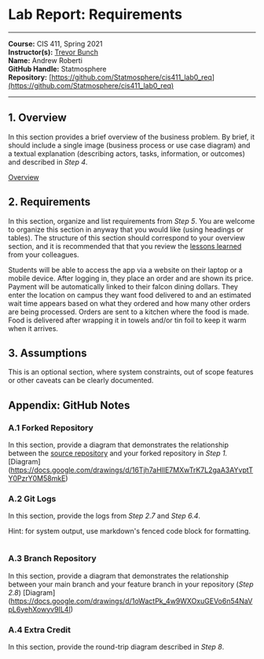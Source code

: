 # Lab Report: Requirements
___
**Course:** CIS 411, Spring 2021  
**Instructor(s):** [Trevor Bunch](https://github.com/trevordbunch)  
**Name:** Andrew Roberti  
**GitHub Handle:** Statmosphere  
**Repository:** [https://github.com/Statmosphere/cis411_lab0_req](https://github.com/Statmosphere/cis411_lab0_req)
___

## 1. Overview
In this section provides a brief overview of the business problem.  By brief, it should include a single image (business process or use case diagram) and a textual explanation (describing actors, tasks, information, or outcomes) and described in *Step 4*.

[Overview](https://docs.google.com/drawings/d/1VDu_ld4At0VCpFynmWMAJt0gCKbox0nXDtkzaEOdEm8)



## 2. Requirements
In this section, organize and list requirements from *Step 5*.  You are welcome to organize this section in anyway that you would like (using headings or tables).  The structure of this section should correspond to your overview section, and it is recommended that that you review the [lessons learned](../lessonsLearned.md) from your colleagues.

Students will be able to access the app via a website on their laptop or a mobile device. After logging in, they place an order and are shown its price. Payment will be automatically linked to their falcon dining dollars. They enter the location on campus they want food delivered to and an estimated wait time appears based on what they ordered and how many other orders are being processed. Orders are sent to a kitchen where the food is made. Food is delivered after wrapping it in towels and/or tin foil to keep it warm when it arrives.

## 3. Assumptions
This is an optional section, where system constraints, out of scope features or other caveats can be clearly documented.  

## Appendix: GitHub Notes

### A.1 Forked Repository
In this section, provide a diagram that demonstrates the relationship between the [source repository](https://github.com/trevordbunch/cis411_lab0_req) and your forked repository in *Step 1.*
[Diagram] (https://docs.google.com/drawings/d/16Tjh7aHllE7MXwTrK7L2gaA3AYvptTY0PzrY0M58mkE)

### A.2 Git Logs
In this section, provide the logs from *Step 2.7* and *Step 6.4*.

Hint: for system output, use markdown's fenced code block for formatting.

```

```

### A.3 Branch Repository
In this section, provide a diagram that demonstrates the relationship between your main branch and your feature branch in your repository (*Step 2.8*)
[Diagram] (https://docs.google.com/drawings/d/1oWactPk_4w9WXOxuGEVo6n54NaVpL6yehXowyv9IL4I)

### A.4 Extra Credit
In this section, provide the round-trip diagram described in *Step 8*.